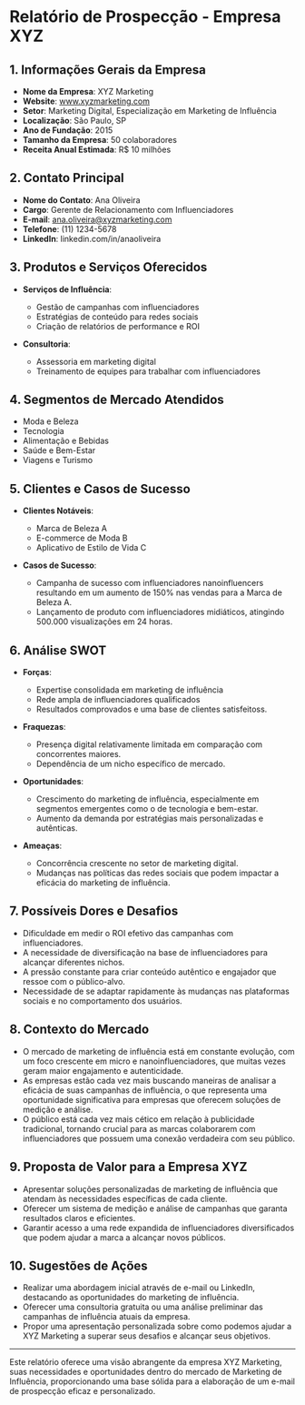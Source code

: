 # Relatório de Prospecção - Empresa XYZ

## 1. Informações Gerais da Empresa

- **Nome da Empresa**: XYZ Marketing
- **Website**: www.xyzmarketing.com
- **Setor**: Marketing Digital, Especialização em Marketing de Influência
- **Localização**: São Paulo, SP
- **Ano de Fundação**: 2015
- **Tamanho da Empresa**: 50 colaboradores
- **Receita Anual Estimada**: R$ 10 milhões

## 2. Contato Principal

- **Nome do Contato**: Ana Oliveira
- **Cargo**: Gerente de Relacionamento com Influenciadores
- **E-mail**: ana.oliveira@xyzmarketing.com
- **Telefone**: (11) 1234-5678
- **LinkedIn**: linkedin.com/in/anaoliveira

## 3. Produtos e Serviços Oferecidos

- **Serviços de Influência**:
  - Gestão de campanhas com influenciadores
  - Estratégias de conteúdo para redes sociais
  - Criação de relatórios de performance e ROI

- **Consultoria**:
  - Assessoria em marketing digital
  - Treinamento de equipes para trabalhar com influenciadores

## 4. Segmentos de Mercado Atendidos

- Moda e Beleza
- Tecnologia
- Alimentação e Bebidas
- Saúde e Bem-Estar
- Viagens e Turismo

## 5. Clientes e Casos de Sucesso

- **Clientes Notáveis**:
  - Marca de Beleza A
  - E-commerce de Moda B
  - Aplicativo de Estilo de Vida C

- **Casos de Sucesso**:
  - Campanha de sucesso com influenciadores nanoinfluencers resultando em um aumento de 150% nas vendas para a Marca de Beleza A.
  - Lançamento de produto com influenciadores midiáticos, atingindo 500.000 visualizações em 24 horas.

## 6. Análise SWOT

- **Forças**:
  - Expertise consolidada em marketing de influência
  - Rede ampla de influenciadores qualificados
  - Resultados comprovados e uma base de clientes satisfeitoss.

- **Fraquezas**:
  - Presença digital relativamente limitada em comparação com concorrentes maiores.
  - Dependência de um nicho específico de mercado.

- **Oportunidades**:
  - Crescimento do marketing de influência, especialmente em segmentos emergentes como o de tecnologia e bem-estar.
  - Aumento da demanda por estratégias mais personalizadas e autênticas.

- **Ameaças**:
  - Concorrência crescente no setor de marketing digital.
  - Mudanças nas políticas das redes sociais que podem impactar a eficácia do marketing de influência.

## 7. Possíveis Dores e Desafios

- Dificuldade em medir o ROI efetivo das campanhas com influenciadores.
- A necessidade de diversificação na base de influenciadores para alcançar diferentes nichos.
- A pressão constante para criar conteúdo autêntico e engajador que ressoe com o público-alvo.
- Necessidade de se adaptar rapidamente às mudanças nas plataformas sociais e no comportamento dos usuários.

## 8. Contexto do Mercado

- O mercado de marketing de influência está em constante evolução, com um foco crescente em micro e nanoinfluenciadores, que muitas vezes geram maior engajamento e autenticidade.
- As empresas estão cada vez mais buscando maneiras de analisar a eficácia de suas campanhas de influência, o que representa uma oportunidade significativa para empresas que oferecem soluções de medição e análise.
- O público está cada vez mais cético em relação à publicidade tradicional, tornando crucial para as marcas colaborarem com influenciadores que possuem uma conexão verdadeira com seu público.

## 9. Proposta de Valor para a Empresa XYZ

- Apresentar soluções personalizadas de marketing de influência que atendam às necessidades específicas de cada cliente.
- Oferecer um sistema de medição e análise de campanhas que garanta resultados claros e eficientes.
- Garantir acesso a uma rede expandida de influenciadores diversificados que podem ajudar a marca a alcançar novos públicos.

## 10. Sugestões de Ações

- Realizar uma abordagem inicial através de e-mail ou LinkedIn, destacando as oportunidades do marketing de influência.
- Oferecer uma consultoria gratuita ou uma análise preliminar das campanhas de influência atuais da empresa.
- Propor uma apresentação personalizada sobre como podemos ajudar a XYZ Marketing a superar seus desafios e alcançar seus objetivos.

---

Este relatório oferece uma visão abrangente da empresa XYZ Marketing, suas necessidades e oportunidades dentro do mercado de Marketing de Influência, proporcionando uma base sólida para a elaboração de um e-mail de prospecção eficaz e personalizado.
